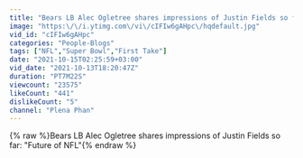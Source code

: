 ```yaml
---
title: "Bears LB Alec Ogletree shares impressions of Justin Fields so far: \"Future of NFL\""
image: "https:\/\/i.ytimg.com\/vi\/cIFIw6gAHpc\/hqdefault.jpg"
vid_id: "cIFIw6gAHpc"
categories: "People-Blogs"
tags: ["NFL","Super Bowl","First Take"]
date: "2021-10-15T02:25:59+03:00"
vid_date: "2021-10-13T18:20:47Z"
duration: "PT7M22S"
viewcount: "23575"
likeCount: "441"
dislikeCount: "5"
channel: "Plena Phan"
---
```

{% raw %}Bears LB Alec Ogletree shares impressions of Justin Fields so far: &quot;Future of NFL&quot;{% endraw %}
